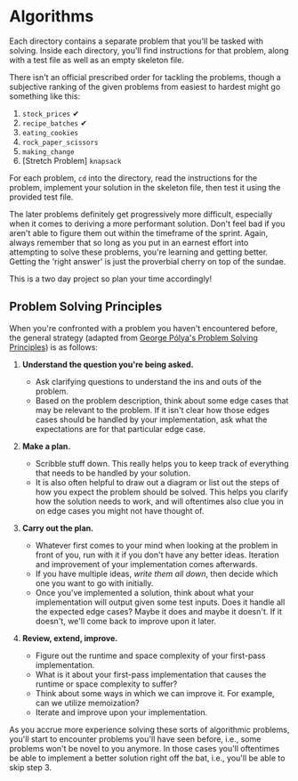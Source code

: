 # Algorithms

Each directory contains a separate problem that you'll be tasked with solving.
Inside each directory, you'll find instructions for that problem, along with a
test file as well as an empty skeleton file. 

There isn't an official prescribed order for tackling the problems, though a
subjective ranking of the given problems from easiest to hardest might go
something like this:

 1. `stock_prices` ✔
 2. `recipe_batches` ✔
 3. `eating_cookies`
 4. `rock_paper_scissors`
 5. `making_change`
 6. [Stretch Problem] `knapsack`

For each problem, `cd` into the directory, read the instructions for the
problem, implement your solution in the skeleton file, then test it using the
provided test file. 

The later problems definitely get progressively more difficult, especially when
it comes to deriving a more performant solution. Don't feel bad if you aren't
able to figure them out within the timeframe of the sprint. Again, always
remember that so long as you put in an earnest effort into attempting to solve
these problems, you're learning and getting better. Getting the 'right answer'
is just the proverbial cherry on top of the sundae.

This is a two day project so plan your time accordingly!

## Problem Solving Principles

When you're confronted with a problem you haven't encountered before, the
general strategy (adapted from [George Pólya's Problem Solving
Principles](https://en.wikipedia.org/wiki/How_to_Solve_It)) is as follows:

1. **Understand the question you're being asked.**
   * Ask clarifying questions to understand the ins and outs of the problem.
   * Based on the problem description, think about some edge cases that may be
     relevant to the problem. If it isn't clear how those edges cases should be
     handled by your implementation, ask what the expectations are for that
     particular edge case.

2. **Make a plan.**
   * Scribble stuff down. This really helps you to keep track of everything that
     needs to be handled by your solution. 
   * It is also often helpful to draw out a diagram or list out the steps of how
     you expect the problem should be solved. This helps you clarify how the
     solution needs to work, and will oftentimes also clue you in on edge cases
     you might not have thought of.

 3. **Carry out the plan.** 
    * Whatever first comes to your mind when looking at the problem in front of
      you, run with it if you don't have any better ideas. Iteration and
      improvement of your implementation comes afterwards.
    * If you have multiple ideas, _write them all down_, then decide which one
      you want to go with initially.
    * Once you've implemented a solution, think about what your implementation
      will output given some test inputs. Does it handle all the expected edge
      cases? Maybe it does and maybe it doesn't. If it doesn't, we'll come back
      to improve upon it later. 

 4. **Review, extend, improve.**
    * Figure out the runtime and space complexity of your first-pass
      implementation.
    * What is it about your first-pass implementation that causes the runtime or
      space complexity to suffer? 
    * Think about some ways in which we can improve it. For example, can we
      utilize memoization?
    * Iterate and improve upon your implementation.

As you accrue more experience solving these sorts of algorithmic problems,
you'll start to encounter problems you'll have seen before, i.e., some problems
won't be novel to you anymore. In those cases you'll oftentimes be able to
implement a better solution right off the bat, i.e., you'll be able to skip step
3. 


